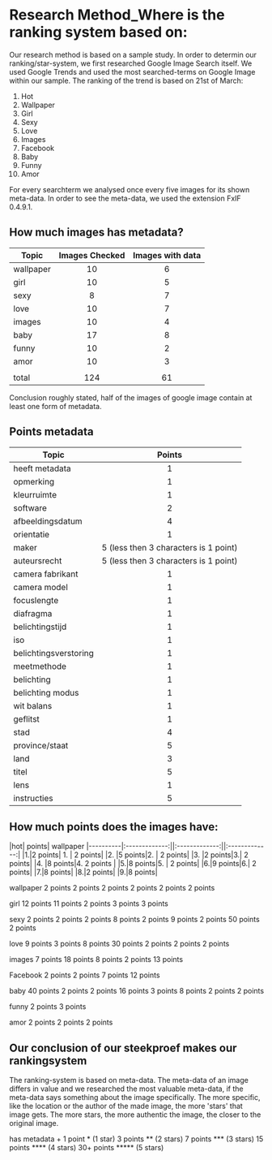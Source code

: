 # Research Method_Where is the ranking system based on:

Our research method is based on a sample study. In order to determin our ranking/star-system, we first researched Google Image Search itself. We used Google Trends and used the most searched-terms on Google Image within our sample. The ranking of the trend is based on 21st of March:

1.	Hot
2.	Wallpaper
3.	Girl
4.	Sexy
5.	Love
6.	Images
7.	Facebook
8.	Baby
9.	Funny
10.	Amor

For every searchterm we analysed once every five images for its shown meta-data. In order to see the meta-data, we used the extension FxIF 0.4.9.1.

## How much images has metadata?
|Topic     |Images Checked |Images with data |
|----------|:-------------:|:----------------:|
| wallpaper|  10 | 6 |
| girl |    10   |   5 |
| sexy | 8 |    7 |
| love | 10 | 7
| images | 10 | 4 |
| baby | 17 | 8 |
| funny | 10 | 2 |
| amor | 10 | 3 |
||||
| total | 124 | 61 |

Conclusion roughly stated, half of the images of google image contain at least one form of metadata.


## Points metadata
|Topic     |Points|
|----------|:-------------:|
|heeft metadata	 |    1 |
| opmerking		  |       1 |
| kleurruimte		|       1 |
| software		  |       2 |
| afbeeldingsdatum	|   4 |
| orientatie		|       1|
|maker			        |   5 (less then 3 characters is 1 point)
| auteursrecht		    | 5 (less then 3 characters is 1 point)
|camera fabrikant	  | 1|
|camera model		|     1|
|focuslengte		  |     1|
|diafragma		    |     1|
|belichtingstijd		|   1|
|iso			      |       1|
|belichtingsverstoring | 1 |
| meetmethode		  |     1 |
| belichting		  |     1 |
| belichting modus	 |  1 |
| wit balans		|       1 |
| geflitst			 |      1 |
|stad			      |     4 |
|province/staat		 |  5|
|land			      |     3 |
|titel			     |      5|
|lens			    |       1 |
|instructies		   |    5|

## How much points does the images have:
|hot| points| wallpaper
|----------|:-------------:||:-------------:||:-------------:|
|1.|2 points| 1. | 2 points|
|2. |5 points|2. | 2 points|
|3. |2 points|3.| 2 points|
|4. |8 points|4. 2 points |
|5.|8 points|5. | 2 points|
|6.|9 points|6.| 2 points|
|7.|8 points|
|8.|2 points|
|9.|8 points|

wallpaper
2 points
2 points
2 points
2 points
2 points
2 points

girl
12 points
11 points
2 points
3 points
3 points

sexy
2 points
2 points
2 points
8 points
2 points
9 points
2 points
50 points
2 points

love
9 points
3 points
8 points
30 points
2 points
2 points
2 points

images
7 points
18 points
8 points
2 points
13 points

Facebook
2 points
2 points
7 points
12 points

baby
40 points
2 points
2 points
16 points
3 points
8 points
2 points
2 points

funny
2 points
3 points

amor
2 points
2 points
2 points

## Our conclusion of our steekproef makes our rankingsystem
The ranking-system is based on meta-data. The meta-data of an image differs in value and we researched the most valuable meta-data, if the meta-data says something about the image specifically. The more specific, like the location or the author of the made image, the more 'stars' that image gets. The more stars, the more authentic the image, the closer to the original image.

has metadata + 1 point 	*	(1 star)
3 points			**	(2 stars)
7 points 			***	(3 stars)
15 points			****	(4 stars)
30+ points			*****	(5 stars)
